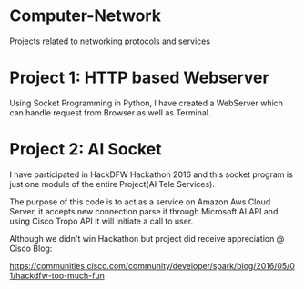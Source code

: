 # Computer-Network

Projects related to networking protocols and services

# Project 1: HTTP based Webserver

Using Socket Programming in Python, I have created a WebServer which can handle request from Browser as well as Terminal.


# Project 2: AI Socket

I have participated in HackDFW Hackathon 2016 and this socket program is just one module of the entire Project(AI Tele Services).

The purpose of this code is to act as a service on Amazon Aws Cloud Server, it accepts new connection parse it through Microsoft AI API and using Cisco Tropo API it will initiate a call to user.

Although we didn't win Hackathon but project did receive appreciation @ Cisco Blog:

https://communities.cisco.com/community/developer/spark/blog/2016/05/01/hackdfw-too-much-fun
